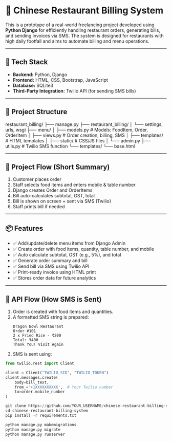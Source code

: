 # 🍜 Chinese Restaurant Billing System

This is a prototype of a real-world freelancing project developed using **Python Django** for efficiently handling restaurant orders, generating bills, and sending invoices via SMS. The system is designed for restaurants with high daily footfall and aims to automate billing and menu operations.

---

## 🚀 Tech Stack

- **Backend:** Python, Django  
- **Frontend:** HTML, CSS, Bootstrap, JavaScript  
- **Database:** SQLite3  
- **Third-Party Integration:** Twilio API (for sending SMS bills)  

---

## 📁 Project Structure

restaurant_billing/
├── manage.py
├── restaurant_billing/
│ └── settings, urls, wsgi
├── menu/
│ ├── models.py # Models: FoodItem, Order, OrderItem
│ ├── views.py # Order creation, billing, SMS
│ ├── templates/ # HTML templates
│ ├── static/ # CSS/JS files
│ └── admin.py
├── utils.py # Twilio SMS function
└── templates/
└── base.html


---

## 🔄 Project Flow (Short Summary)

1. Customer places order  
2. Staff selects food items and enters mobile & table number  
3. Django creates Order and OrderItems  
4. Bill auto-calculates subtotal, GST, total  
5. Bill is shown on screen + sent via SMS (Twilio)  
6. Staff prints bill if needed  

---

## 📦 Features

- ✅ Add/update/delete menu items from Django Admin  
- ✅ Create order with food items, quantity, table number, and mobile  
- ✅ Auto calculate subtotal, GST (e.g., 5%), and total  
- ✅ Generate order summary and bill  
- ✅ Send bill via SMS using Twilio API  
- ✅ Print-ready invoice using HTML print  
- ✅ Stores order data for future analytics  

---

## 📲 API Flow (How SMS is Sent)

1. Order is created with food items and quantities.  
2. A formatted SMS string is prepared:
    ```
    Dragon Bowl Restaurant
    Order #101
    2 x Fried Rice - ₹200
    Total: ₹400
    Thank You! Visit Again
    ```
3. SMS is sent using:
```python
from twilio.rest import Client

client = Client("TWILIO_SID", "TWILIO_TOKEN")
client.messages.create(
    body=bill_text,
    from_='+1XXXXXXXXXX',  # Your Twilio number
    to=order.mobile_number
)

git clone https://github.com/YOUR_USERNAME/chinese-restaurant-billing-system.git
cd chinese-restaurant-billing-system
pip install -r requirements.txt

python manage.py makemigrations
python manage.py migrate
python manage.py runserver



